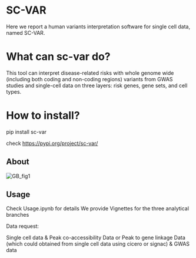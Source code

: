 # SC-VAR

Here we report a human variants interpretation software for single cell data, named SC-VAR. 


# What can sc-var do?

This tool can interpret disease-related risks with whole genome wide (including both coding and non-coding regions) variants from GWAS studies and single-cell data on three layers: risk genes, gene sets, and cell types.




# How to install?

pip install sc-var

check https://pypi.org/project/sc-var/


## About



![GB_fig1](https://github.com/gefeiZ/sc_var/assets/116159260/60245793-414e-434d-94ce-6dfd8a0500e2)




## Usage

Check Usage.ipynb for details
We provide Vignettes for the three analytical branches


Data request: 

Single cell data &
Peak co-accessibility Data or Peak to gene linkage Data (which could obtained from single cell data using cicero or signac) &
GWAS data 

